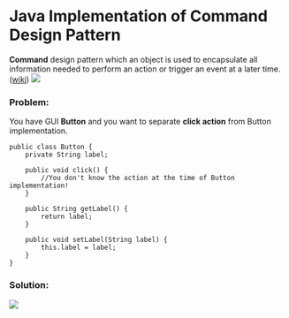 # Java Implementation of Command Design Pattern

**Command** design pattern which an object is used to encapsulate all information needed to perform an action or trigger an event at a later time. ([wiki](https://en.wikipedia.org/wiki/Command_pattern))
![](https://github.com/shamy1st/design-pattern-command-java/blob/main/command-uml.png)
### Problem: 
You have GUI **Button** and you want to separate **click action** from Button implementation.

    public class Button {
        private String label;

        public void click() {
            //You don't know the action at the time of Button implementation!
        }

        public String getLabel() {
            return label;
        }

        public void setLabel(String label) {
            this.label = label;
        }
    }

### Solution:
![](https://github.com/shamy1st/design-pattern-command-java/blob/main/command-solution-uml.png)
